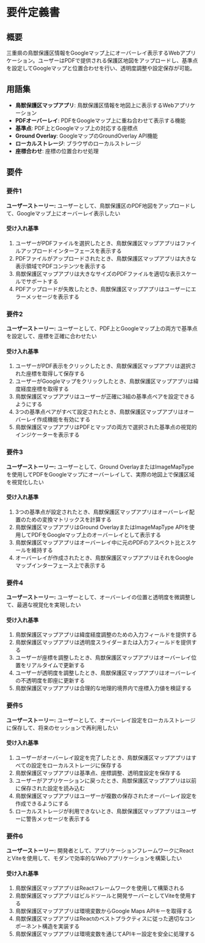 # 要件定義書

## 概要

三重県の鳥獣保護区情報をGoogleマップ上にオーバーレイ表示するWebアプリケーション。ユーザーはPDFで提供される保護区地図をアップロードし、基準点を設定してGoogleマップと位置合わせを行い、透明度調整や設定保存が可能。

## 用語集

- **鳥獣保護区マップアプリ**: 鳥獣保護区情報を地図上に表示するWebアプリケーション
- **PDFオーバーレイ**: PDFをGoogleマップ上に重ね合わせて表示する機能
- **基準点**: PDF上とGoogleマップ上の対応する座標点
- **Ground Overlay**: GoogleマップのGroundOverlay API機能
- **ローカルストレージ**: ブラウザのローカルストレージ
- **座標合わせ**: 座標の位置合わせ処理

## 要件

### 要件1

**ユーザーストーリー:** ユーザーとして、鳥獣保護区のPDF地図をアップロードして、Googleマップ上にオーバーレイ表示したい

#### 受け入れ基準

1. ユーザーがPDFファイルを選択したとき、鳥獣保護区マップアプリはファイルアップロードインターフェースを表示する
2. PDFファイルがアップロードされたとき、鳥獣保護区マップアプリは大きな表示領域でPDFコンテンツを表示する
3. 鳥獣保護区マップアプリは大きなサイズのPDFファイルを適切な表示スケールでサポートする
4. PDFアップロードが失敗したとき、鳥獣保護区マップアプリはユーザーにエラーメッセージを表示する

### 要件2

**ユーザーストーリー:** ユーザーとして、PDF上とGoogleマップ上の両方で基準点を設定して、座標を正確に合わせたい

#### 受け入れ基準

1. ユーザーがPDF表示をクリックしたとき、鳥獣保護区マップアプリは選択された座標を取得して保存する
2. ユーザーがGoogleマップをクリックしたとき、鳥獣保護区マップアプリは緯度経度座標を取得する
3. 鳥獣保護区マップアプリはユーザーが正確に3組の基準点ペアを設定できるようにする
4. 3つの基準点ペアがすべて設定されたとき、鳥獣保護区マップアプリはオーバーレイ作成機能を有効にする
5. 鳥獣保護区マップアプリはPDFとマップの両方で選択された基準点の視覚的インジケーターを表示する

### 要件3

**ユーザーストーリー:** ユーザーとして、Ground OverlayまたはImageMapTypeを使用してPDFをGoogleマップにオーバーレイして、実際の地図上で保護区域を視覚化したい

#### 受け入れ基準

1. 3つの基準点が設定されたとき、鳥獣保護区マップアプリはオーバーレイ配置のための変換マトリックスを計算する
2. 鳥獣保護区マップアプリはGround OverlayまたはImageMapType APIを使用してPDFをGoogleマップ上のオーバーレイとして表示する
3. 鳥獣保護区マップアプリはオーバーレイ中に元のPDFのアスペクト比とスケールを維持する
4. オーバーレイが作成されたとき、鳥獣保護区マップアプリはそれをGoogleマップインターフェース上で表示する

### 要件4

**ユーザーストーリー:** ユーザーとして、オーバーレイの位置と透明度を微調整して、最適な視覚化を実現したい

#### 受け入れ基準

1. 鳥獣保護区マップアプリは緯度経度調整のための入力フィールドを提供する
2. 鳥獣保護区マップアプリは透明度スライダーまたは入力フィールドを提供する
3. ユーザーが座標を調整したとき、鳥獣保護区マップアプリはオーバーレイ位置をリアルタイムで更新する
4. ユーザーが透明度を調整したとき、鳥獣保護区マップアプリはオーバーレイの不透明度を即座に更新する
5. 鳥獣保護区マップアプリは合理的な地理的境界内で座標入力値を検証する

### 要件5

**ユーザーストーリー:** ユーザーとして、オーバーレイ設定をローカルストレージに保存して、将来のセッションで再利用したい

#### 受け入れ基準

1. ユーザーがオーバーレイ設定を完了したとき、鳥獣保護区マップアプリはすべての設定をローカルストレージに保存する
2. 鳥獣保護区マップアプリは基準点、座標調整、透明度設定を保存する
3. ユーザーがアプリケーションに戻ったとき、鳥獣保護区マップアプリは以前に保存された設定を読み込む
4. 鳥獣保護区マップアプリはユーザーが複数の保存されたオーバーレイ設定を作成できるようにする
5. ローカルストレージが利用できないとき、鳥獣保護区マップアプリはユーザーに警告メッセージを表示する

### 要件6

**ユーザーストーリー:** 開発者として、アプリケーションフレームワークにReactとViteを使用して、モダンで効率的なWebアプリケーションを構築したい

#### 受け入れ基準

1. 鳥獣保護区マップアプリはReactフレームワークを使用して構築される
2. 鳥獣保護区マップアプリはビルドツールと開発サーバーとしてViteを使用する
3. 鳥獣保護区マップアプリは環境変数からGoogle Maps APIキーを取得する
4. 鳥獣保護区マップアプリはReactのベストプラクティスに従った適切なコンポーネント構造を実装する
5. 鳥獣保護区マップアプリは環境変数を通じてAPIキー設定を安全に処理する